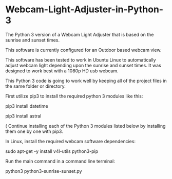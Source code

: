 # Webcam-Light-Adjuster-in-Python-3
The Python 3 version of a Webcam Light Adjuster that is based on the sunrise and sunset times. 

This software is currently configured for an Outdoor based webcam view. 

This software has been tested to work in Ubuntu Linux to automatically adjust webcam light 
depending upon the sunrise and sunset times. It was designed to work best with a 1080p HD usb webcam. 

This Python 3 code is going to work well by keeping all of the project files in the same folder or directory. 

First utilize pip3 to install the required python 3 modules like this:

pip3 install datetime

pip3 install astral

( Continue installing each of the Python 3 modules listed below by installing them one by one with pip3. 


In Linux, install the required webcam software dependencies:

sudo apt-get -y install v4l-utils python3-pip

Run the main command in a command line terminal:

python3 python3-sunrise-sunset.py
